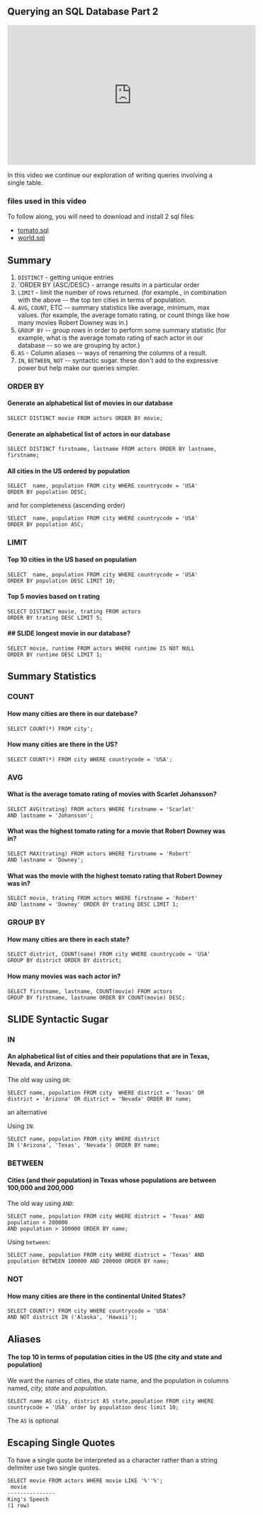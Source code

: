 ## Querying an SQL Database Part 2


<iframe width="560" height="315" src="https://www.youtube.com/embed/jKBjgVtzElg" frameborder="0" allowfullscreen></iframe>


In this video we continue our exploration of writing queries involving a single table.

### files used in this video
To follow along, you will need to download and install 2 sql files:

* [tomato.sql](https://raw.githubusercontent.com/zacharski/devCourse/master/sqlFiles/tomato.sql)
* [world.sql](https://raw.githubusercontent.com/zacharski/devCourse/master/sqlFiles/world.sql)

## Summary

1. `DISTINCT` - getting unique entries
2. `ORDER BY {ASC/DESC} -  arrange results in a particular order 
2. `LIMIT` - limit the number of rows returned. (for example., in combination with the above -- the top ten cities in terms of population. 
3. `AVG`, `COUNT`, ETC -- summary statistics like average, minimum, max values. (for example, the average tomato rating, or count things like how many movies Robert Downey was in.)
4. `GROUP BY` -- group rows in order to perform some summary statistic (for example, what is the average tomato rating of each actor in our database -- so we are grouping by actor.)
5. `AS` - Column aliases -- ways of renaming the columns of a result. 
6. `IN`, `BETWEEN`, `NOT`  -- syntactic sugar. these don't add to the expressive power but help make our queries simpler.


### ORDER BY

#### Generate an alphabetical list of movies in our database




	SELECT DISTINCT movie FROM actors ORDER BY movie;

#### Generate an alphabetical list of actors in our database


	SELECT DISTINCT firstname, lastname FROM actors ORDER BY lastname, firstname;


####  All cities in the US ordered by population



	SELECT  name, population FROM city WHERE countrycode = 'USA' 
	ORDER BY population DESC;




and for completeness  (ascending order)


	SELECT  name, population FROM city WHERE countrycode = 'USA' 
	ORDER BY population ASC;




### LIMIT


#### Top 10 cities in the US based on population

	SELECT  name, population FROM city WHERE countrycode = 'USA' 
	ORDER BY population DESC LIMIT 10;

	
	
#### Top 5 movies based on t rating

	SELECT DISTINCT movie, trating FROM actors
	ORDER BY trating DESC LIMIT 5;

#### ## SLIDE longest movie in our database?

	SELECT movie, runtime FROM actors WHERE runtime IS NOT NULL
	ORDER BY runtime DESC LIMIT 1;


## Summary Statistics

### COUNT

#### How many cities are there in our datebase?

	SELECT COUNT(*) FROM city';

#### How many cities are there in the US?

	SELECT COUNT(*) FROM city WHERE countrycode = 'USA';


### AVG 
#### What is the average tomato rating of movies with Scarlet Johansson?

	SELECT AVG(trating) FROM actors WHERE firstname = 'Scarlet' 
	AND lastname = 'Johansson';

#### What was the highest tomato rating for a movie that Robert Downey was in?

	SELECT MAX(trating) FROM actors WHERE firstname = 'Robert' 
	AND lastname = 'Downey';

#### What was the movie with the highest tomato rating that Robert Downey was in?

	SELECT movie, trating FROM actors WHERE firstname = 'Robert' 
	AND lastname = 'Downey' ORDER BY trating DESC LIMIT 1;



### GROUP BY

#### How many cities are there in each state?

	SELECT district, COUNT(name) FROM city WHERE countrycode = 'USA' 
	GROUP BY district ORDER BY district;
	
####  How many movies was each actor in?

	SELECT firstname, lastname, COUNT(movie) FROM actors 
	GROUP BY firstname, lastname ORDER BY COUNT(movie) DESC;
	


## SLIDE Syntactic Sugar


### IN


#### An alphabetical list of cities and their populations that are in Texas, Nevada, and Arizona.

The old way using `OR`:

	SELECT name, population FROM city  WHERE district = 'Texas' OR 
	district = 'Arizona' OR district = 'Nevada' ORDER BY name;
an alternative

Using `IN`:

	SELECT name, population FROM city WHERE district 
	IN ('Arizona', 'Texas', 'Nevada') ORDER BY name;

### BETWEEN

#### Cities (and their population) in Texas whose populations are between 100,000 and 200,000

The old way using `AND`:

	SELECT name, population FROM city WHERE district = 'Texas' AND population < 200000 
	AND population > 100000 ORDER BY name;


Using  `between`:

	SELECT name, population FROM city WHERE district = 'Texas' AND 
	population BETWEEN 100000 AND 200000 ORDER BY name;



### NOT

#### How many cities are there in the continental United States?

	SELECT COUNT(*) FROM city WHERE countrycode = 'USA' 
	AND NOT district IN ('Alaska', 'Hawaii');
	

## Aliases

#### The top 10 in terms of population cities in the US (the city and state and population)
We want the names of cities, the state name, and the population in columns named, *city, state* and *population*. 


	SELECT name AS city, district AS state,population FROM city WHERE countrycode = 'USA' order by population desc limit 10;

The `AS` is optional

## Escaping Single Quotes

To have a single quote be interpreted as a character rather than a string delimiter use two single quotes.

	SELECT movie FROM actors WHERE movie LIKE '%''%';
     movie   
	---------------
 	King's Speech
	(1 row)
